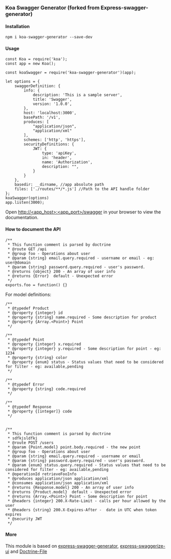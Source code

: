 ### Koa Swagger Generator (forked from Express-swagger-generator)

#### Installation

```
npm i koa-swagger-generator --save-dev
```

#### Usage

```
const Koa = require('koa');
const app = new Koa();

const koaSwagger = require('koa-swagger-generator')(app);

let options = {
    swaggerDefinition: {
        info: {
            description: 'This is a sample server',
            title: 'Swagger',
            version: '1.0.0',
        },
        host: 'localhost:3000',
        basePath: '/v1',
        produces: [
            "application/json",
            "application/xml"
        ],
        schemes: ['http', 'https'],
		securityDefinitions: {
            JWT: {
                type: 'apiKey',
                in: 'header',
                name: 'Authorization',
                description: "",
            }
        }
    },
    basedir: __dirname, //app absolute path
    files: ['./routes/**/*.js'] //Path to the API handle folder
};
koaSwagger(options)
app.listen(3000);
```

Open [http://<app_host>:<app_port>/swagger]() in your browser to view the documentation.

#### How to document the API

```
/**
 * This function comment is parsed by doctrine
 * @route GET /api
 * @group foo - Operations about user
 * @param {string} email.query.required - username or email - eg: user@domain
 * @param {string} password.query.required - user's password.
 * @returns {object} 200 - An array of user info
 * @returns {Error}  default - Unexpected error
 */
exports.foo = function() {}
```

For model definitions:

```
/**
 * @typedef Product
 * @property {integer} id
 * @property {string} name.required - Some description for product
 * @property {Array.<Point>} Point
 */

/**
 * @typedef Point
 * @property {integer} x.required
 * @property {integer} y.required - Some description for point - eg: 1234
 * @property {string} color
 * @property {enum} status - Status values that need to be considered for filter - eg: available,pending
 */

/**
 * @typedef Error
 * @property {string} code.required
 */

/**
 * @typedef Response
 * @property {[integer]} code
 */


/**
 * This function comment is parsed by doctrine
 * sdfkjsldfkj
 * @route POST /users
 * @param {Point.model} point.body.required - the new point
 * @group foo - Operations about user
 * @param {string} email.query.required - username or email
 * @param {string} password.query.required - user's password.
 * @param {enum} status.query.required - Status values that need to be considered for filter - eg: available,pending
 * @operationId retrieveFooInfo
 * @produces application/json application/xml
 * @consumes application/json application/xml
 * @returns {Response.model} 200 - An array of user info
 * @returns {Product.model}  default - Unexpected error
 * @returns {Array.<Point>} Point - Some description for point
 * @headers {integer} 200.X-Rate-Limit - calls per hour allowed by the user
 * @headers {string} 200.X-Expires-After - 	date in UTC when token expires
 * @security JWT
 */
```

#### More

This module is based on [express-swagger-generator](https://github.com/pgroot/express-swagger-generator),  [express-swaggerize-ui](https://github.com/pgroot/express-swaggerize-ui) and [Doctrine-File](https://github.com/researchgate/doctrine-file)
